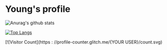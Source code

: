 # Young's profile

![Anurag's github stats](https://github-readme-stats.vercel.app/api?username=Young727TW&show_icons=true&theme=radical)

[![Top Langs](https://github-readme-stats.vercel.app/api/top-langs/?username=Young727TW)](https://github.com/anuraghazra/github-readme-stats)

[![Visitor Count](https : //profile-counter.glitch.me/{YOUR USER}/count.svg)

